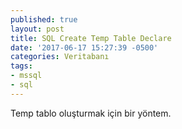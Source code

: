 ```yaml
---
published: true
layout: post
title: SQL Create Temp Table Declare
date: '2017-06-17 15:27:39 -0500'
categories: Veritabanı
tags:
- mssql
- sql
---
```

Temp tablo oluşturmak için bir yöntem.
<!--more-->
<script src="https://gist.github.com/mehmetemineker/641eeef46e548c05d452aad990b33d92.js"></script>